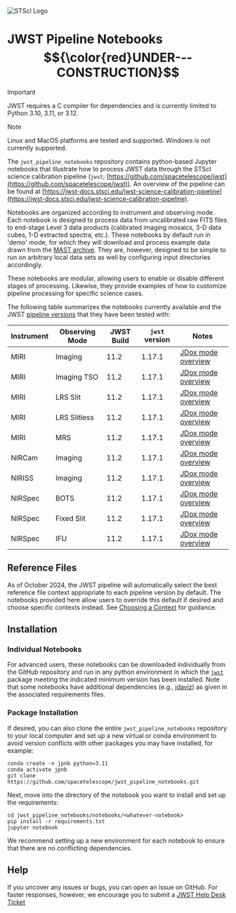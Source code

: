 ![STScI Logo](_static/stsci_header.png)

# JWST Pipeline Notebooks $${\color{red}UNDER---CONSTRUCTION}$$

> [!IMPORTANT]
> JWST requires a C compiler for dependencies and is currently limited to Python 3.10, 3.11, or 3.12.

> [!NOTE]
> Linux and MacOS platforms are tested and supported.  Windows is not currently supported.

The ``jwst_pipeline_notebooks`` repository contains python-based Jupyter notebooks that illustrate how to process JWST data through the STScI science calibration pipeline (``jwst``;  [https://github.com/spacetelescope/jwst](https://github.com/spacetelescope/jwst)).  An overview of the pipeline can be found at [https://jwst-docs.stsci.edu/jwst-science-calibration-pipeline](https://jwst-docs.stsci.edu/jwst-science-calibration-pipeline).

Notebooks are organized according to instrument and observing mode.  Each notebook is designed to process data from uncalibrated raw FITS files to end-stage Level 3 data products (calibrated imaging mosaics, 3-D data cubes, 1-D extracted spectra, etc.).  These notebooks by default run in 'demo' mode, for which they will download and process example data drawn from the [MAST archive](https://archive.stsci.edu/).  They are, however, designed to be simple to run on arbitrary local data sets as well by configuring input directories accordingly.

These notebooks are modular, allowing users to enable or disable different stages of processing.  Likewise, they provide examples of how to customize pipeline processing for specific science cases.

The following table summarizes the notebooks currently available and the JWST [pipeline versions](https://jwst-docs.stsci.edu/jwst-science-calibration-pipeline/jwst-operations-pipeline-build-information) that they have been tested with:

| Instrument | Observing Mode | JWST Build | ``jwst`` version | Notes                                         |
|------------|----------------|------------|--------------------------|-----------------------------------------------|
| MIRI       | Imaging        | 11.2       | 1.17.1 | [JDox mode overview](https://jwst-docs.stsci.edu/jwst-mid-infrared-instrument/miri-observing-modes/miri-imaging)  |
| MIRI       | Imaging TSO    | 11.2       | 1.17.1 | [JDox mode overview](https://jwst-docs.stsci.edu/jwst-mid-infrared-instrument/miri-observing-modes/miri-time-series-observations/miri-imaging-tsos)  |
| MIRI       | LRS Slit       | 11.2       | 1.17.1 | [JDox mode overview](https://jwst-docs.stsci.edu/jwst-mid-infrared-instrument/miri-observing-modes/miri-low-resolution-spectroscopy)  |
| MIRI       | LRS Slitless   | 11.2       | 1.17.1 | [JDox mode overview](https://jwst-docs.stsci.edu/jwst-mid-infrared-instrument/miri-observing-modes/miri-time-series-observations/miri-lrs-tsos)  |
| MIRI       | MRS            | 11.2       | 1.17.1 | [JDox mode overview](https://jwst-docs.stsci.edu/jwst-mid-infrared-instrument/miri-observing-modes/miri-medium-resolution-spectroscopy)  |
| NIRCam     | Imaging        | 11.2       | 1.17.1 | [JDox mode overview](https://jwst-docs.stsci.edu/jwst-near-infrared-camera/nircam-observing-modes/nircam-imaging)  |
| NIRISS     | Imaging        | 11.2       | 1.17.1 | [JDox mode overview](https://jwst-docs.stsci.edu/jwst-near-infrared-imager-and-slitless-spectrograph/niriss-observing-modes/niriss-imaging)  |
| NIRSpec    | BOTS           | 11.2       | 1.17.1 | [JDox mode overview](https://jwst-docs.stsci.edu/jwst-near-infrared-spectrograph/nirspec-observing-modes/nirspec-bright-object-time-series-spectroscopy)  |
| NIRSpec    | Fixed Slit     | 11.2       | 1.17.1 | [JDox mode overview](https://jwst-docs.stsci.edu/jwst-near-infrared-spectrograph/nirspec-observing-modes/nirspec-fixed-slits-spectroscopy)  |
| NIRSpec    | IFU            | 11.2       | 1.17.1 | [JDox mode overview](https://jwst-docs.stsci.edu/jwst-near-infrared-spectrograph/nirspec-observing-modes/nirspec-ifu-spectroscopy)  |

## Reference Files

As of October 2024, the JWST pipeline will automatically select the best reference file context appropriate to each pipeline version by default.  The notebooks provided here allow users to override this default if desired and choose specific contexts instead.  See [Choosing a Context](https://jwst-docs.stsci.edu/jwst-science-calibration-pipeline#JWSTScienceCalibrationPipeline-crds_contextChoosingacontext) for guidance.

## Installation

### Individual Notebooks

For advanced users, these notebooks can be downloaded individually from the GitHub repository and run in any python environment in which the [``jwst``](https://github.com/spacetelescope/jwst) package meeting the indicated minimum version has been installed.  Note that some notebooks have additional dependencies (e.g., [jdaviz](https://github.com/spacetelescope/jdaviz/)) as given in the associated requirements files.

### Package Installation

If desired, you can also clone the entire ``jwst_pipeline_notebooks`` repository to your local computer and set up a new virtual or conda environment
to avoid version conflicts with other packages you may have installed, for example:

    conda create -n jpnb python=3.11
    conda activate jpnb
    git clone https://github.com/spacetelescope/jwst_pipeline_notebooks.git

Next, move into the directory of the notebook you want to install and set up the requirements:

    cd jwst_pipeline_notebooks/notebooks/<whatever-notebook>
    pip install -r requirements.txt
    jupyter notebook

We recommend setting up a new environment for each notebook to ensure that there are no conflicting dependencies.

## Help

If you uncover any issues or bugs, you can open an issue on GitHub. For faster responses, however, we encourage you to submit a [JWST Help Desk Ticket](jwsthelp.stsci.edu)
